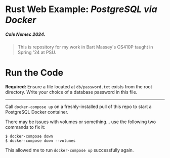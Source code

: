 # Rust Web Example: _PostgreSQL via Docker_

##### Cole Nemec 2024.

> This is repository for my work in Bart Massey's CS410P taught in Spring '24 at PSU.

# Run the Code

**Required:** Ensure a file located at `db/password.txt` exists from the root directory. Write your choice of a database password in this file.

---

Call `docker-compose up` on a freshly-installed pull of this repo to start a PostgreSQL Docker container.

There may be issues with volumes or something... use the following two commands to fix it:

```
$ docker-compose down
$ docker-compose down --volumes
```

This allowed me to run `docker-compose up` successfully again.
